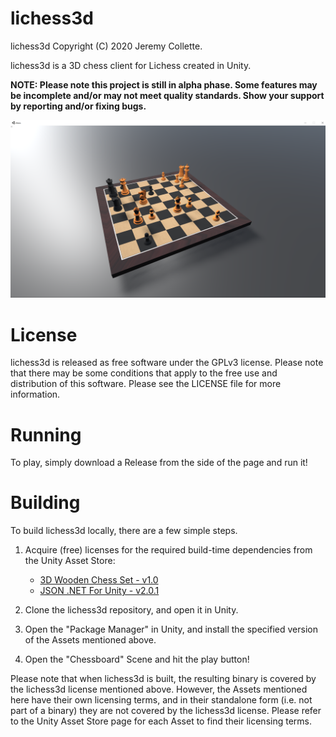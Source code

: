 # lichess3d
lichess3d Copyright (C) 2020 Jeremy Collette.

lichess3d is a 3D chess client for Lichess created in Unity.

**NOTE: Please note this project is still in alpha phase. Some features may be incomplete and/or may not meet quality standards. Show your support by reporting and/or fixing bugs.**

![Screenshot](images/checkmate.png)

# License
lichess3d is released as free software under the GPLv3 license. Please note that there may be some conditions that apply to the free use and distribution of this software. Please see the LICENSE file for more information.

# Running
To play, simply download a Release from the side of the page and run it!

# Building
To build lichess3d locally, there are a few simple steps.

1. Acquire (free) licenses for the required build-time dependencies from the Unity Asset Store:
   * [3D Wooden Chess Set - v1.0](https://assetstore.unity.com/packages/3d/props/3d-wooden-chess-set-183336)
   * [JSON .NET For Unity - v2.0.1](https://assetstore.unity.com/packages/tools/input-management/json-net-for-unity-11347)

2. Clone the lichess3d repository, and open it in Unity.

3. Open the "Package Manager" in Unity, and install the specified version of the Assets mentioned above.

4. Open the "Chessboard" Scene and hit the play button!

Please note that when lichess3d is built, the resulting binary is covered by the lichess3d license mentioned above. However, the Assets mentioned here have their own licensing terms, and in their standalone form (i.e. not part of a binary) they are not covered by the lichess3d license. Please refer to the Unity Asset Store page for each Asset to find their licensing terms.
